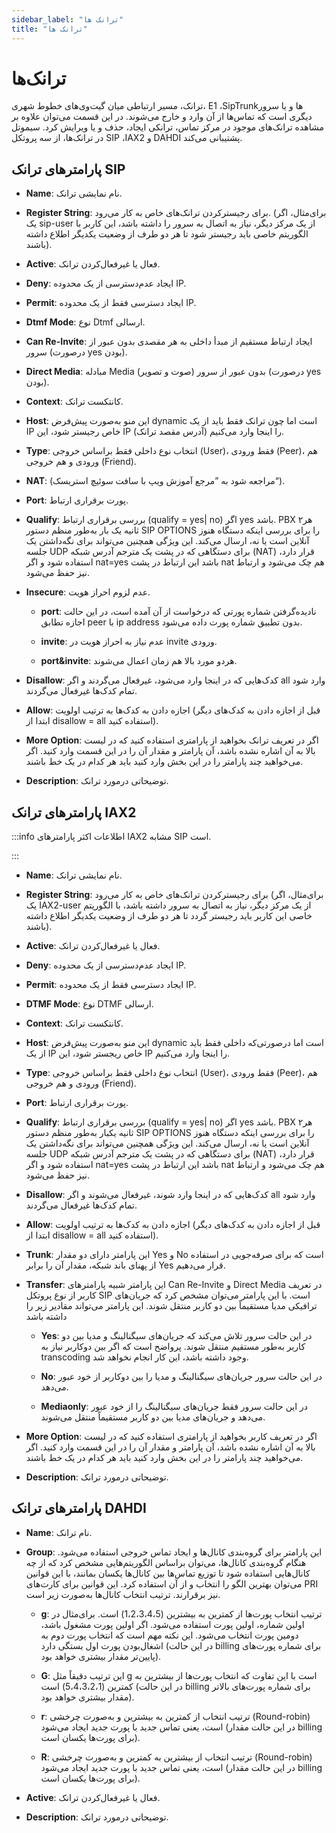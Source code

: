 ```yaml
---
sidebar_label: "ترانک ها"
title: "ترانک ها"
---
```


# ترانک‌ها

ترانک، مسیر ارتباطی میان گیت‌وی‌‌های خطوط شهری، E1 ،SipTrunk‌‌ها و یا سرور دیگری است که تماس‌ها از آن وارد و خارج می‌‌شوند. در این قسمت می‌‌توان علاوه بر مشاهده ترانک‌‌های موجود در مرکز تماس، ترانکی ایجاد، حذف و یا ویرایش کرد. سیموتل در ترانک‌ها، از سه پروتکل SIP ،IAX2 و DAHDI پشتیبانی می‌کند.

## پارامترهای ترانک SIP

- **Name**: نام نمایشی ترانک.

- **Register String**: برای رجیسترکردن ترانک‌‌های خاص به کار می‌رود. (برای‌‌مثال، اگر یک sip-user از یک مرکز دیگر، نیاز به اتصال به سرور را داشته باشد، این کاربر با الگوریتم خاصی باید رجیستر شود تا هر دو طرف از وضعیت یکدیگر اطلاع داشته باشند).

- **Active**: فعال یا غیرفعال‌‌کردن ترانک.

- **Deny**: ایجاد عدم‌دسترسی از یک محدوده IP.

- **Permit**: ایجاد دسترسی فقط از یک محدوده IP.

- **Dtmf Mode**: نوع Dtmf ارسالی.

- **Can Re-Invite**: ایجاد ارتباط مستقیم از مبدأ داخلی به هر مقصدی بدون عبور از سرور (درصورت yes بودن).

- **Direct Media**: مبادله Media (صوت و تصویر) بدون عبور از سرور (درصورت yes بودن).

- **Context**: کانتکست ترانک.

- **Host**: این منو به‌‌صورت پیش‌‌فرض dynamic است اما چون ترانک فقط باید از یک IP خاص رجیستر شود، این IP را اینجا وارد می‌‌کنیم (آدرس مقصد ترانک).

- **Type**: انتخاب نوع داخلی فقط براساس خروجی (User)، فقط ورودی (Peer)، هم ورودی و هم خروجی (Friend).

- **NAT**: (مراجعه شود به ”مرجع آموزش ویپ با سافت سوئیچ استریسک“).

- **Port**: پورت برقراری ارتباط.

- **Qualify**: بررسی برقراری ارتباط (qualify = yes| no) اگر yes باشد. PBX هر۲ ثانیه یک بار به‌‌طور منظم دستور SIP OPTIONS را برای بررسی اینکه دستگاه هنوز آنلاین است یا نه، ارسال می‌‌کند. این ویژگی همچنین می‌‌تواند برای نگه‌‌داشتن یک جلسه UDP برای دستگاهی که در پشت یک مترجم آدرس شبکه (NAT) قرار دارد، استفاده شود و اگر nat=yes باشد این ارتباط در پشت nat هم چک می‌‌شود و ارتباط نیز حفظ می‌‌شود.

- **Insecure**: عدم لزوم احراز هویت.

	- **port**: نادیده‌گرفتن شماره پورتی که درخواست از آن آمده است، در این حالت اجازه تطابق peer با ip address بدون تطبیق شماره پورت داده می‌‌شود.

	- **invite**: عدم نیاز به احراز هویت در invite ورودی.

	- **port&invite**: هردو مورد بالا هم زمان اعمال می‌‌شوند.


- **Disallow**: کدک‌‌هایی که در اینجا وارد می‌‌شود، غیرفعال می‌گردند و اگر all وارد شود تمام کدک‌‌ها غیرفعال می‌‌گردند.

- **Allow**: اجازه دادن به کدک‌‌ها به ترتیب اولویت (قبل از اجازه دادن به کدک‌‌های دیگر ابتدا از disallow = all استفاده کنید).

- **More Option**: اگر در تعریف ترانک بخواهید از پارامتری استفاده کنید که در لیست بالا به آن اشاره نشده باشد، آن پارامتر و مقدار آن را در این قسمت وارد کنید. اگر می‌خواهید چند پارامتر را در این بخش وارد کنید باید هر کدام در یک خط باشند.

- **Description**: توضیحاتی درمورد ترانک.

## پارامترهای ترانک IAX2

:::info اطلاعات
اکثر پارامترهای IAX2 مشابه SIP است.

:::

- **Name**: نام نمایشی ترانک.

- **Register String**: برای رجیسترکردن ترانک‌‌های خاص به کار می‌رود (برای‌مثال، اگر یک IAX2-user از یک مرکز دیگر، نیاز به اتصال به سرور داشته باشد، با الگوریتم خاصی این کاربر باید رجیستر گردد تا هر دو طرف از وضعیت یکدیگر اطلاع داشته باشند).

- **Active**: فعال یا غیرفعال‌‌کردن ترانک.

- **Deny**: ایجاد عدم‌دسترسی از یک محدوده IP.

- **Permit**: ایجاد دسترسی فقط از یک محدوده IP.

- **DTMF Mode**: نوع DTMF ارسالی.

- **Context**: کانتکست ترانک.

- **Host**: این منو به‌‌صورت پیش‌‌فرض dynamic است اما درصورتی‌‌که داخلی فقط باید از یک IP خاص ریجستر شود، این IP را اینجا وارد می‌‌کنیم.

- **Type**: انتخاب نوع داخلی فقط براساس خروجی (User)، فقط ورودی (Peer)، هم ورودی و هم خروجی (Friend).

- **Port**: پورت برقراری ارتباط.

- **Qualify**: بررسی برقراری ارتباط (qualify = yes| no) اگر yes باشد. PBX هر۲ ثانیه یکبار به‌‌طور منظم دستور SIP OPTIONS را برای بررسی اینکه دستگاه هنوز آنلاین است یا نه، ارسال می‌‌کند. این ویژگی همچنین می‌‌تواند برای نگه‌‌داشتن یک جلسه UDP برای دستگاهی که در پشت یک مترجم آدرس شبکه (NAT) قرار دارد، استفاده شود و اگر nat=yes باشد این ارتباط در پشت nat هم چک می‌‌شود و ارتباط نیز حفظ می‌‌شود.

- **Disallow**: کدک‌‌هایی که در اینجا وارد شوند، غیرفعال می‌‌شوند و اگر all وارد شود تمام کدک‌‌ها غیرفعال می‌‌گردند.

- **Allow**: اجازه دادن به کدک‌‌ها به ترتیب اولویت (قبل از اجازه دادن به کدک‌‌های دیگر ابتدا از disallow = all استفاده کنید).

- **Trunk**: این پارامتر دارای دو مقدار Yes و No است که برای صرفه‌‌جویی در استفاده از پهنای باند شبکه، مقدار آن را برابر Yes قرار می‌‌دهیم.

- **Transfer**: این پارامتر شبیه پارامترهای Can Re-Invite و Direct Media در تعریف کاربر از نوع پروتکل SIP است. با این پارامتر می‌‌توان مشخص کرد که جریان‌‌های ترافیکی مدیا مستقیماً بین دو کاربر منتقل شوند. این پارامتر می‌‌تواند مقادیر زیر را داشته باشد

	- **Yes**: در این حالت سرور تلاش می‌‌کند که جریان‌‌های سیگنالینگ و مدیا بین دو کاربر به‌طور مستقیم منتقل شوند. پرواضح است که اگر بین دوکاربر نیاز به transcoding وجود داشته باشد، این کار انجام نخواهد شد.

	- **No**: در این حالت سرور جریان‌‌های سیگنالینگ و مدیا را بین دوکاربر از خود عبور می‌‌دهد.

	- **Mediaonly**: در این حالت سرور فقط جریان‌‌های سیگنالینگ را از خود عبور می‌‌دهد و جریان‌‌های مدیا بین دو کاربر مستقیماً منتقل می‌‌شوند.

- **More Option**: اگر در تعریف کاربر بخواهید از پارامتری استفاده کنید که در لیست بالا به آن اشاره نشده باشد، آن پارامتر و مقدار آن را در این قسمت وارد کنید. اگر می‌خواهید چند پارامتر را در این بخش وارد کنید باید هر کدام در یک خط باشند.

- **Description**: توضیحاتی درمورد ترانک.

## پارامترهای ترانک DAHDI

- **Name**: نام ترانک.

- **Group**: این پارامتر برای گروه‌‌بندی کانال‌‌ها و ایجاد تماس خروجی استفاده می‌‌شود. هنگام گروه‌‌بندی کانال‌‌ها، می‌‌توان براساس الگوریتم‌‌هایی مشخص کرد که از چه کانال‌‌هایی استفاده شود تا توزیع تماس‌‌ها بین کانال‌‌ها یکسان بمانند، با این قوانین می‌‌توان بهترین الگو را انتخاب و از آن استفاده کرد. این قوانین برای کارت‌‌های PRI نیز برقرارند. ترتیب انتخاب کانال‌‌ها به‌‌صورت زیر است.

	- **g**: ترتیب انتخاب پورت‌‌ها از کمترین به بیشترین (1،2،3،4،5) است. برای‌‌مثال در اولین شماره، اولین پورت استفاده می‌‌شود. اگر اولین پورت مشغول باشد، دومین پورت انتخاب می‌‌شود. این نکته مهم است که انتخاب پورت دوم به اشغال‌‌بودن پورت اول بستگی دارد (در این حالت billing برای شماره پورت‌‌های پایین‌تر مقدار بیشتری خواهد بود).

	- **G**: این ترتیب دقیقاً مثل g است با این تفاوت که انتخاب پورت‌‌ها از بیشترین به کمترین (5،4،3،2،1) است (در این حالت billing برای شماره پورت‌‌های بالاتر مقدار بیشتری خواهد بود).

	- **r**: ترتیب انتخاب از کمترین به بیشترین و به‌‌صورت چرخشی (Round-robin) است، یعنی تماس جدید با پورت جدید ایجاد می‌‌شود (در این حالت مقدار billing برای پورت‌‌ها یکسان است).

	- **R**: ترتیب انتخاب از بیشترین به کمترین و به‌‌صورت چرخشی (Round-robin) است، یعنی تماس جدید با پورت جدید ایجاد می‌‌شود (در این حالت مقدار billing برای پورت‌‌ها یکسان است).



- **Active**: فعال یا غیرفعال‌‌کردن ترانک.

- **Description**: توضیحاتی درمورد ترانک.


 